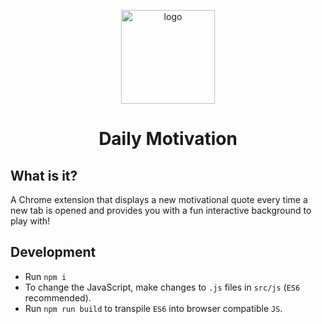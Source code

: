 <p align="center"><img src="https://raw.githubusercontent.com/nitishmittal17/daily-motivation/master/src/images/logo.jpg" alt="logo" height="150px" width="150px"></p>
<h1 align="center">Daily Motivation</h1>

## What is it?

A Chrome extension that displays a new motivational quote every time a new tab is opened and provides you with a fun interactive background to play with!

## Development

* Run `npm i`
* To change the JavaScript, make changes to `.js` files in `src/js` (`ES6` recommended). 
* Run `npm run build` to transpile `ES6` into browser compatible `JS`.
